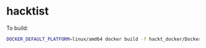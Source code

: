 # hacktist

To build:
```sh
DOCKER_DEFAULT_PLATFORM=linux/amd64 docker build -f hackt_docker/Dockerfile -t hackt hackt_docker
```
